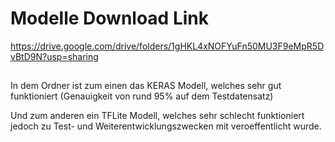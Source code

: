 # Modelle Download Link
https://drive.google.com/drive/folders/1gHKL4xNOFYuFn50MU3F9eMpR5DvBtD9N?usp=sharing

##
In dem Ordner ist zum einen das KERAS Modell, welches sehr gut funktioniert (Genauigkeit von rund 95% auf dem Testdatensatz)

Und zum anderen ein TFLite Modell, welches sehr schlecht funktioniert jedoch zu Test- und Weiterentwicklungszwecken mit veroeffentlicht wurde.

